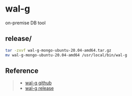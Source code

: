 # wal-g

on-premise DB tool

## release/

```bash
tar -zxvf wal-g-mongo-ubuntu-20.04-amd64.tar.gz
mv wal-g-mongo-ubuntu-20.04-amd64 /usr/local/bin/wal-g
```

## Reference

> - [wal-g github](https://github.com/wal-g/wal-g)
> - [wal-g release](https://github.com/wal-g/wal-g/releases)
